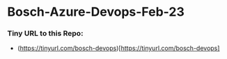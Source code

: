 # Bosch-Azure-Devops-Feb-23

### Tiny URL to this Repo:
 - (https://tinyurl.com/bosch-devops)[https://tinyurl.com/bosch-devops]
